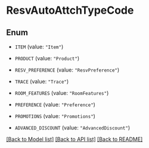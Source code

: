 # ResvAutoAttchTypeCode

## Enum


* `ITEM` (value: `"Item"`)

* `PRODUCT` (value: `"Product"`)

* `RESV_PREFERENCE` (value: `"ResvPreference"`)

* `TRACE` (value: `"Trace"`)

* `ROOM_FEATURES` (value: `"RoomFeatures"`)

* `PREFERENCE` (value: `"Preference"`)

* `PROMOTIONS` (value: `"Promotions"`)

* `ADVANCED_DISCOUNT` (value: `"AdvancedDiscount"`)


[[Back to Model list]](../README.md#documentation-for-models) [[Back to API list]](../README.md#documentation-for-api-endpoints) [[Back to README]](../README.md)


